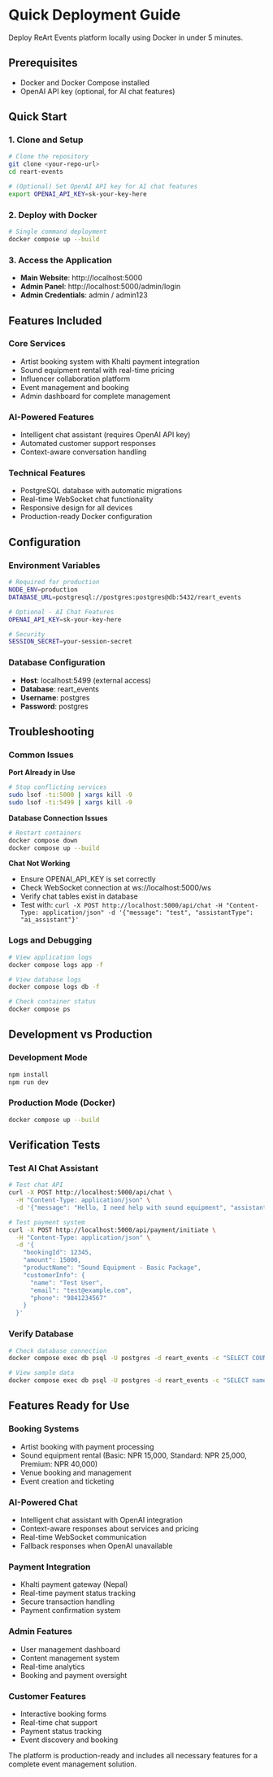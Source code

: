 # Quick Deployment Guide

Deploy ReArt Events platform locally using Docker in under 5 minutes.

## Prerequisites
- Docker and Docker Compose installed
- OpenAI API key (optional, for AI chat features)

## Quick Start

### 1. Clone and Setup
```bash
# Clone the repository
git clone <your-repo-url>
cd reart-events

# (Optional) Set OpenAI API key for AI chat features
export OPENAI_API_KEY=sk-your-key-here
```

### 2. Deploy with Docker
```bash
# Single command deployment
docker compose up --build
```

### 3. Access the Application
- **Main Website**: http://localhost:5000
- **Admin Panel**: http://localhost:5000/admin/login
- **Admin Credentials**: admin / admin123

## Features Included

### Core Services
- Artist booking system with Khalti payment integration
- Sound equipment rental with real-time pricing
- Influencer collaboration platform
- Event management and booking
- Admin dashboard for complete management

### AI-Powered Features
- Intelligent chat assistant (requires OpenAI API key)
- Automated customer support responses
- Context-aware conversation handling

### Technical Features
- PostgreSQL database with automatic migrations
- Real-time WebSocket chat functionality
- Responsive design for all devices
- Production-ready Docker configuration

## Configuration

### Environment Variables
```bash
# Required for production
NODE_ENV=production
DATABASE_URL=postgresql://postgres:postgres@db:5432/reart_events

# Optional - AI Chat Features
OPENAI_API_KEY=sk-your-key-here

# Security
SESSION_SECRET=your-session-secret
```

### Database Configuration
- **Host**: localhost:5499 (external access)
- **Database**: reart_events
- **Username**: postgres
- **Password**: postgres

## Troubleshooting

### Common Issues

**Port Already in Use**
```bash
# Stop conflicting services
sudo lsof -ti:5000 | xargs kill -9
sudo lsof -ti:5499 | xargs kill -9
```

**Database Connection Issues**
```bash
# Restart containers
docker compose down
docker compose up --build
```

**Chat Not Working**
- Ensure OPENAI_API_KEY is set correctly
- Check WebSocket connection at ws://localhost:5000/ws
- Verify chat tables exist in database
- Test with: `curl -X POST http://localhost:5000/api/chat -H "Content-Type: application/json" -d '{"message": "test", "assistantType": "ai_assistant"}'`

### Logs and Debugging
```bash
# View application logs
docker compose logs app -f

# View database logs
docker compose logs db -f

# Check container status
docker compose ps
```

## Development vs Production

### Development Mode
```bash
npm install
npm run dev
```

### Production Mode (Docker)
```bash
docker compose up --build
```

## Verification Tests

### Test AI Chat Assistant
```bash
# Test chat API
curl -X POST http://localhost:5000/api/chat \
  -H "Content-Type: application/json" \
  -d '{"message": "Hello, I need help with sound equipment", "assistantType": "ai_assistant"}'

# Test payment system
curl -X POST http://localhost:5000/api/payment/initiate \
  -H "Content-Type: application/json" \
  -d '{
    "bookingId": 12345,
    "amount": 15000,
    "productName": "Sound Equipment - Basic Package",
    "customerInfo": {
      "name": "Test User",
      "email": "test@example.com", 
      "phone": "9841234567"
    }
  }'
```

### Verify Database
```bash
# Check database connection
docker compose exec db psql -U postgres -d reart_events -c "SELECT COUNT(*) FROM artists;"

# View sample data
docker compose exec db psql -U postgres -d reart_events -c "SELECT name, pricing FROM sound_systems;"
```

## Features Ready for Use

### Booking Systems
- Artist booking with payment processing
- Sound equipment rental (Basic: NPR 15,000, Standard: NPR 25,000, Premium: NPR 40,000)
- Venue booking and management
- Event creation and ticketing

### AI-Powered Chat
- Intelligent chat assistant with OpenAI integration
- Context-aware responses about services and pricing
- Real-time WebSocket communication
- Fallback responses when OpenAI unavailable

### Payment Integration
- Khalti payment gateway (Nepal)
- Real-time payment status tracking
- Secure transaction handling
- Payment confirmation system

### Admin Features
- User management dashboard
- Content management system
- Real-time analytics
- Booking and payment oversight

### Customer Features
- Interactive booking forms
- Real-time chat support
- Payment status tracking
- Event discovery and booking

The platform is production-ready and includes all necessary features for a complete event management solution.